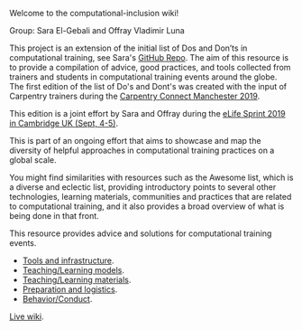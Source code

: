 Welcome to the computational-inclusion wiki!

Group: Sara El-Gebali and Offray Vladimir Luna

This project is an extension of the initial list of Dos and Don’ts in computational training, see Sara's [GitHub Repo](https://github.com/selgebali/CCMcr19_dos). The aim of this resource is to provide a compilation of advice, good practices, and tools collected from trainers and students in computational training events around the globe. 
The first edition of the list of Do's and Dont's was created with the input of Carpentry trainers during the [Carpentry Connect Manchester 2019](https://software.ac.uk/ccmcr19). 

This edition is a joint effort by Sara and Offray during the [eLife Sprint 2019 in Cambridge UK (Sept, 4-5)](https://sprint.elifesciences.org/).

This is part of an ongoing effort that aims to showcase and map the diversity of helpful approaches in computational training practices on a global scale.

You might find similarities with resources such as the Awesome list, which is a diverse and eclectic list, providing introductory points to several other technologies, learning materials, communities and practices that are related to computational training, and it also provides a broad overview of what is being done in that front.

This resource provides advice and solutions for computational training events.

  - [Tools and infrastructure](https://github.com/selgebali/computational-inclusion/wiki/tools-infrastructure.md).
  - [Teaching/Learning models](https://github.com/selgebali/computational-inclusion/wiki/teaching-learning-models.md).
  - [Teaching/Learning materials](https://github.com/selgebali/computational-inclusion/wiki/teaching-learning-materials.md).
  - [Preparation and logistics](https://github.com/selgebali/computational-inclusion/wiki/logistics.md).
  - [Behavior/Conduct](https://github.com/selgebali/computational-inclusion/wiki/conduct.md).

[Live wiki](https://docutopia.tupale.co/eLifeSprint19:teaching#).